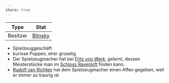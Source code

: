 ```yaml
---
share: true
---
```


| Type | Stat |
| --- | --- |
| Besitzer | [Blinsky](../../NPCs/Blinsky.md) |

- Spielzeuggeschäft
- kuriose Puppen, eher gruselig
- Der Spielzeugmacher hat bei [Fritz von Werk](Fritz%20von%20Werk.md), gelernt, dessen Meisterstücke man im [Schloss Ravenloft](./Schloss%20Ravenloft.md) finden kann. 
- [Rudolf van Richten](../../NPCs/Rudolf%20van%20Richten.md) hat dem Spielzeugmacher einen Affen gegeben, weil er immer so traurig ist